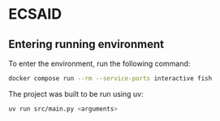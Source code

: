 # ECSAID

## Entering running environment

To enter the environment, run the following command:

```bash
docker compose run --rm --service-ports interactive fish
```

The project was built to be run using uv:

```bash
uv run src/main.py <arguments>
```
